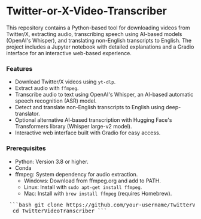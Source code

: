 # Twitter-or-X-Video-Transcriber

This repository contains a Python-based tool for downloading videos from Twitter/X, extracting audio, transcribing speech using AI-based models (OpenAI's Whisper), and translating non-English transcripts to English. The project includes a Jupyter notebook with detailed explanations and a Gradio interface for an interactive web-based experience.

### Features

- Download Twitter/X videos using `yt-dlp`.
- Extract audio with `ffmpeg`.
- Transcribe audio to text using OpenAI's Whisper, an AI-based automatic speech recognition (ASR) model.
- Detect and translate non-English transcripts to English using deep-translator.
- Optional alternative AI-based transcription with Hugging Face's Transformers library (Whisper large-v2 model).
- Interactive web interface built with Gradio for easy access.


### Prerequisites
- Python: Version 3.8 or higher.
- Conda
- ffmpeg: System dependency for audio extraction.
  - Windows: Download from ffmpeg.org and add to PATH.
  - Linux: Install with `sudo apt-get install ffmpeg`.
  - Mac: Install with `brew install ffmpeg` (requires Homebrew).
 
<pre lang="markdown"> ```bash git clone https://github.com/your-username/TwitterVideoTranscriber.git 
  cd TwitterVideoTranscriber ``` </pre>

